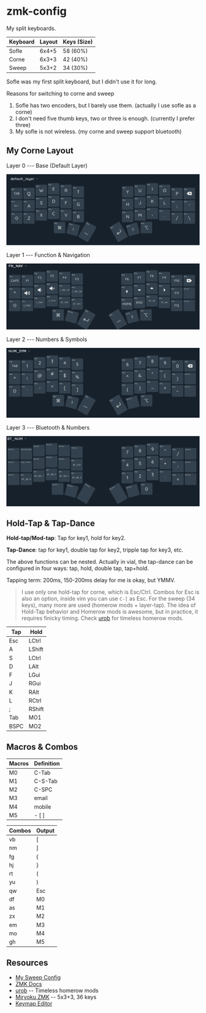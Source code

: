 # zmk-config

My split keyboards.

| Keyboard | Layout | Keys (Size) |
| -------- | ------ | ----------- |
| Sofle    | 6x4+5  | 58 (60%)    |
| Corne    | 6x3+3  | 42 (40%)    |
| Sweep    | 5x3+2  | 34 (30%)    |

Sofle was my first split keyboard, but I didn't use it for long.

Reasons for switching to corne and sweep

1. Sofle has two encoders, but I barely use them. (actually I use sofle as a corne)
2. I don't need five thumb keys, two or three is enough. (currently I prefer three)
3. My sofle is not wireless. (my corne and sweep support bluetooth)

## My Corne Layout

Layer 0 --- Base (Default Layer)

![Layer 0: Base layer](./img/mo0-base.png)

Layer 1 --- Function & Navigation

![mo1](./img/mo1-fn-nav.png)

Layer 2 --- Numbers & Symbols

![mo2](./img/mo2-num-sym.png)

Layer 3 --- Bluetooth & Numbers

![mo3](./img/mo3-bt-num.png)

## Hold-Tap & Tap-Dance

**Hold-tap/Mod-tap**: Tap for key1, hold for key2.

**Tap-Dance**: tap for key1, double tap for key2, tripple tap for key3, etc.

The above functions can be nested. Actually in vial, the tap-dance can be
configured in four ways: tap, hold, double tap, tap+hold.

Tapping term: 200ms, 150-200ms delay for me is okay, but YMMV.

> I use only one hold-tap for corne, which is Esc/Ctrl. Combos for Esc is
> also an option, inside vim you can use `C-[` as Esc.
> For the sweep (34 keys), many more are used (homerow mods + layer-tap).
> The idea of Hold-Tap behavior and Homerow mods is awesome, but in
> practice, it requires finicky timing. Check
> [urob](https://github.com/urob/zmk-config) for timeless homerow mods.

| Tap  | Hold   |
| ---- | ------ |
| Esc  | LCtrl  |
| A    | LShift |
| S    | LCtrl  |
| D    | LAlt   |
| F    | LGui   |
| J    | RGui   |
| K    | RAlt   |
| L    | RCtrl  |
| ;    | RShift |
| Tab  | MO1    |
| BSPC | MO2    |

## Macros & Combos

| Macros | Definition |
| ------ | ---------- |
| M0     | C-Tab      |
| M1     | C-S-Tab    |
| M2     | C-SPC      |
| M3     | email      |
| M4     | mobile     |
| M5     | - [ ]      |

| Combos | Output |
| ------ | ------ |
| vb     | [      |
| nm     | ]      |
| fg     | {      |
| hj     | }      |
| rt     | (      |
| yu     | )      |
| qw     | Esc    |
| df     | M0     |
| as     | M1     |
| zx     | M2     |
| em     | M3     |
| mo     | M4     |
| gh     | M5     |

## Resources

- [My Sweep Config](https://github.com/yshenfab/zmk-sweep)
- [ZMK Docs](https://zmk.dev/docs)
- [urob](https://github.com/urob/zmk-config) -- Timeless homerow mods
- [Miryoku ZMK](https://github.com/manna-harbour/miryoku_zmk) -- 5x3+3, 36 keys
- [Keymap Editor](https://nickcoutsos.github.io/keymap-editor/)
